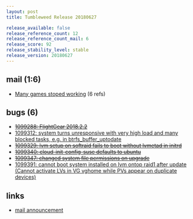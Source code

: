 ```yaml
---
layout: post
title: Tumbleweed Release 20180627

release_available: false
release_reference_count: 12
release_reference_count_mail: 6
release_score: 92
release_stability_level: stable
release_version: 20180627
---
```


## mail (1:6)

- [Many games stoped working](https://lists.opensuse.org/opensuse-factory/2018-07/msg00001.html) (6 refs)

## bugs (6)

<!--more-->

- ~~[1099288: FlightGear 2018.2.2](https://bugzilla.opensuse.org/show_bug.cgi?id=1099288)~~
- [1099312: system turns unresponsive with very high load and many blocked tasks, e.g. in btrfs_buffer_uptodate](https://bugzilla.opensuse.org/show_bug.cgi?id=1099312)
- ~~[1099329: lvm setup on softraid fails to boot without lvmetad in initrd](https://bugzilla.opensuse.org/show_bug.cgi?id=1099329)~~
- ~~[1099340: cloud-init-config-suse defaults to ubuntu](https://bugzilla.opensuse.org/show_bug.cgi?id=1099340)~~
- ~~[1099347: changed system file permissions on upgrade](https://bugzilla.opensuse.org/show_bug.cgi?id=1099347)~~
- [1099391: cannot boot system installed on lvm ontop raid1 after update (Cannot activate LVs in VG vghome while PVs appear on duplicate devices)](https://bugzilla.opensuse.org/show_bug.cgi?id=1099391)



## links

- [mail announcement](https://lists.opensuse.org/opensuse-factory/2018-06/msg00352.html)
